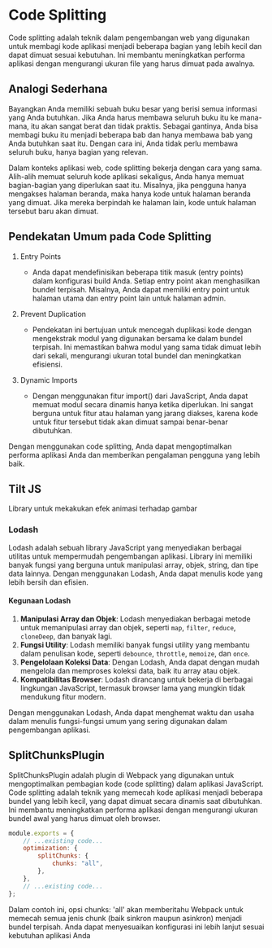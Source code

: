 # Code Splitting

Code splitting adalah teknik dalam pengembangan web yang digunakan untuk membagi kode aplikasi menjadi beberapa bagian yang lebih kecil dan dapat dimuat sesuai kebutuhan. Ini membantu meningkatkan performa aplikasi dengan mengurangi ukuran file yang harus dimuat pada awalnya.

## Analogi Sederhana

Bayangkan Anda memiliki sebuah buku besar yang berisi semua informasi yang Anda butuhkan. Jika Anda harus membawa seluruh buku itu ke mana-mana, itu akan sangat berat dan tidak praktis. Sebagai gantinya, Anda bisa membagi buku itu menjadi beberapa bab dan hanya membawa bab yang Anda butuhkan saat itu. Dengan cara ini, Anda tidak perlu membawa seluruh buku, hanya bagian yang relevan.

Dalam konteks aplikasi web, code splitting bekerja dengan cara yang sama. Alih-alih memuat seluruh kode aplikasi sekaligus, Anda hanya memuat bagian-bagian yang diperlukan saat itu. Misalnya, jika pengguna hanya mengakses halaman beranda, maka hanya kode untuk halaman beranda yang dimuat. Jika mereka berpindah ke halaman lain, kode untuk halaman tersebut baru akan dimuat.

## Pendekatan Umum pada Code Splitting

1. Entry Points

   - Anda dapat mendefinisikan beberapa titik masuk (entry points) dalam konfigurasi build Anda. Setiap entry point akan menghasilkan bundel terpisah. Misalnya, Anda dapat memiliki entry point untuk halaman utama dan entry point lain untuk halaman admin.

2. Prevent Duplication

   - Pendekatan ini bertujuan untuk mencegah duplikasi kode dengan mengekstrak modul yang digunakan bersama ke dalam bundel terpisah. Ini memastikan bahwa modul yang sama tidak dimuat lebih dari sekali, mengurangi ukuran total bundel dan meningkatkan efisiensi.

3. Dynamic Imports
   - Dengan menggunakan fitur import() dari JavaScript, Anda dapat memuat modul secara dinamis hanya ketika diperlukan. Ini sangat berguna untuk fitur atau halaman yang jarang diakses, karena kode untuk fitur tersebut tidak akan dimuat sampai benar-benar dibutuhkan.

Dengan menggunakan code splitting, Anda dapat mengoptimalkan performa aplikasi Anda dan memberikan pengalaman pengguna yang lebih baik.

## Tilt JS

Library untuk mekakukan efek animasi terhadap gambar

### Lodash

Lodash adalah sebuah library JavaScript yang menyediakan berbagai utilitas untuk mempermudah pengembangan aplikasi. Library ini memiliki banyak fungsi yang berguna untuk manipulasi array, objek, string, dan tipe data lainnya. Dengan menggunakan Lodash, Anda dapat menulis kode yang lebih bersih dan efisien.

#### Kegunaan Lodash

1. **Manipulasi Array dan Objek**: Lodash menyediakan berbagai metode untuk memanipulasi array dan objek, seperti `map`, `filter`, `reduce`, `cloneDeep`, dan banyak lagi.
2. **Fungsi Utility**: Lodash memiliki banyak fungsi utility yang membantu dalam penulisan kode, seperti `debounce`, `throttle`, `memoize`, dan `once`.
3. **Pengelolaan Koleksi Data**: Dengan Lodash, Anda dapat dengan mudah mengelola dan memproses koleksi data, baik itu array atau objek.
4. **Kompatibilitas Browser**: Lodash dirancang untuk bekerja di berbagai lingkungan JavaScript, termasuk browser lama yang mungkin tidak mendukung fitur modern.

Dengan menggunakan Lodash, Anda dapat menghemat waktu dan usaha dalam menulis fungsi-fungsi umum yang sering digunakan dalam pengembangan aplikasi.

## SplitChunksPlugin

SplitChunksPlugin adalah plugin di Webpack yang digunakan untuk mengoptimalkan pembagian kode (code splitting) dalam aplikasi JavaScript. Code splitting adalah teknik yang memecah kode aplikasi menjadi beberapa bundel yang lebih kecil, yang dapat dimuat secara dinamis saat dibutuhkan. Ini membantu meningkatkan performa aplikasi dengan mengurangi ukuran bundel awal yang harus dimuat oleh browser.

```javascript
module.exports = {
	// ...existing code...
	optimization: {
		splitChunks: {
			chunks: "all",
		},
	},
	// ...existing code...
};
```

Dalam contoh ini, opsi chunks: 'all' akan memberitahu Webpack untuk memecah semua jenis chunk (baik sinkron maupun asinkron) menjadi bundel terpisah. Anda dapat menyesuaikan konfigurasi ini lebih lanjut sesuai kebutuhan aplikasi Anda
